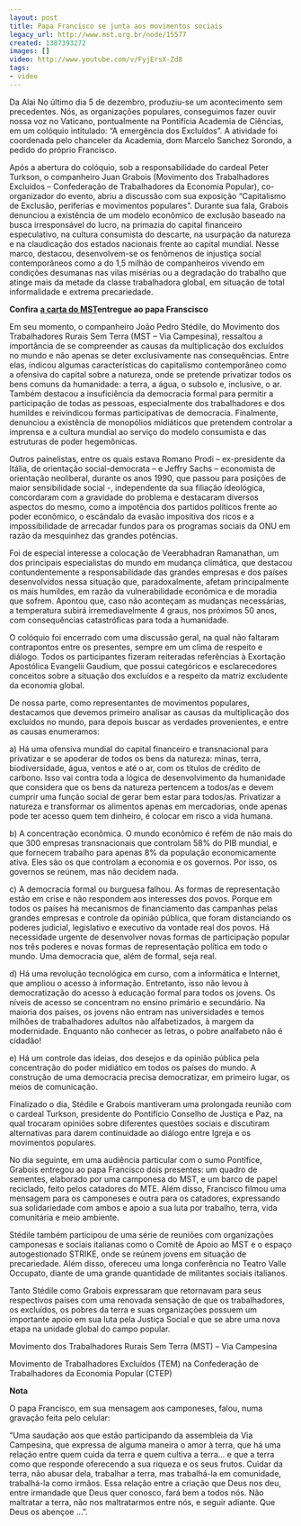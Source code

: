 ```yaml
---
layout: post
title: Papa Francisco se junta aos movimentos sociais
legacy_url: http://www.mst.org.br/node/15577
created: 1387393272
images: []
video: http://www.youtube.com/v/FyjErsX-Zd8
tags:
- video
---
```



Da Alai
No último dia 5 de dezembro, produziu-se um acontecimento sem precedentes. Nós, as organizações populares, conseguimos fazer ouvir nossa voz no Vaticano, pontualmente na Pontifícia Academia de Ciências, em um colóquio intitulado: “A emergência dos Excluídos”. A atividade foi coordenada pelo chanceler da Academia, dom Marcelo Sanchez Sorondo, a pedido do próprio Francisco.


Após a abertura do colóquio, sob a responsabilidade do cardeal Peter Turkson, o companheiro Juan Grabois (Movimento dos Trabalhadores Excluídos – Confederação de Trabalhadores da Economia Popular), co-organizador do evento, abriu a discussão com sua exposição “Capitalismo de Exclusão, periferias e movimentos populares”. Durante sua fala, Grabois denunciou a existência de um modelo econômico de exclusão baseado na busca irresponsável do lucro, na primazia do capital financeiro especulativo, na cultura consumista do descarte, na usurpação da natureza e na claudicação dos estados nacionais frente ao capital mundial.
Nesse marco, destacou, desenvolvem-se os fenômenos de injustiça social contemporâneos como a do 1,5 milhão de companheiros vivendo em condições desumanas nas vilas misérias ou a degradação do trabalho que atinge mais da metade da classe trabalhadora global, em situação de total informalidade e extrema precariedade.


**Confira**
[**a carta do MST**](http://www.mst.org.br/node/15578)**entregue ao papa Franscisco**


Em seu momento, o companheiro João Pedro Stédile, do Movimento dos Trabalhadores Rurais Sem Terra (MST – Via Campesina), ressaltou a importância de se compreender as causas da multiplicação dos excluídos no mundo e não apenas se deter exclusivamente nas consequências. Entre elas, indicou algumas características do capitalismo contemporâneo como a ofensiva do capital sobre a natureza, onde se pretende privatizar todos os bens comuns da humanidade: a terra, a água, o subsolo e, inclusive, o ar. Também destacou a insuficiência da democracia formal para permitir a participação de todas as pessoas, especialmente dos trabalhadores e dos humildes e reivindicou formas participativas de democracia. Finalmente, denunciou a existência de monopólios midiáticos que pretendem controlar a imprensa e a cultura mundial ao serviço do modelo consumista e das estruturas de poder hegemônicas.


Outros painelistas, entre os quais estava Romano Prodi – ex-presidente da Itália, de orientação social-democrata – e Jeffry Sachs – economista de orientação neoliberal, durante os anos 1990, que passou para posições de maior sensibilidade social -, independente da sua filiação ideológica, concordaram com a gravidade do problema e destacaram diversos aspectos do mesmo, como a impotência dos partidos políticos frente ao poder econômico, o escândalo da evasão impositiva dos ricos e a impossibilidade de arrecadar fundos para os programas sociais da ONU em razão da mesquinhez das grandes potências.


Foi de especial interesse a colocação de Veerabhadran Ramanathan, um dos principais especialistas do mundo em mudança climática, que destacou contundentemente a responsabilidade das grandes empresas e dos países desenvolvidos nessa situação que, paradoxalmente, afetam principalmente os mais humildes, em razão da vulnerabilidade econômica e de moradia que sofrem. Apontou que, caso não aconteçam as mudanças necessárias, a temperatura subirá irremediavelmente 4 graus, nos próximos 50 anos, com consequências catastróficas para toda a humanidade.


O colóquio foi encerrado com uma discussão geral, na qual não faltaram contrapontos entre os presentes, sempre em um clima de respeito e diálogo. Todos os participantes fizeram reiteradas referências à Exortação Apostólica Evangelii Gaudium, que possui categóricos e esclarecedores conceitos sobre a situação dos excluídos e a respeito da matriz excludente da economia global.




De nossa parte, como representantes de movimentos populares, destacamos que devemos primeiro analisar as causas da multiplicação dos excluídos no mundo, para depois buscar as verdades provenientes, e entre as causas enumeramos:


a) Há uma ofensiva mundial do capital financeiro e transnacional para privatizar e se apoderar de todos os bens da natureza: minas, terra, biodiversidade, água, ventos e até o ar, com os títulos de crédito de carbono. Isso vai contra toda a lógica de desenvolvimento da humanidade que considera que os bens da natureza pertencem a todos/as e devem cumprir uma função social de gerar bem estar para todos/as. Privatizar a natureza e transformar os alimentos apenas em mercadorias, onde apenas pode ter acesso quem tem dinheiro, é colocar em risco a vida humana.


b) A concentração econômica. O mundo econômico é refém de não mais do que 300 empresas transnacionais que controlam 58% do PIB mundial, e que fornecem trabalho para apenas 8% da população economicamente ativa. Eles são os que controlam a economia e os governos. Por isso, os governos se reúnem, mas não decidem nada.


c) A democracia formal ou burguesa falhou. As formas de representação estão em crise e não respondem aos interesses dos povos. Porque em todos os países há mecanismos de financiamento das campanhas pelas grandes empresas e controle da opinião pública, que foram distanciando os poderes judicial, legislativo e executivo da vontade real dos povos. Há necessidade urgente de desenvolver novas formas de participação popular nos três poderes e novas formas de representação política em todo o mundo. Uma democracia que, além de formal, seja real.


d) Há uma revolução tecnológica em curso, com a informática e Internet, que ampliou o acesso à informação. Entretanto, isso não levou à democratização do acesso à educação formal para todos os jovens. Os níveis de acesso se concentram no ensino primário e secundário. Na maioria dos países, os jovens não entram nas universidades e temos milhões de trabalhadores adultos não alfabetizados, à margem da modernidade. Enquanto não conhecer as letras, o pobre analfabeto não é cidadão!


e) Há um controle das ideias, dos desejos e da opinião pública pela concentração do poder midiático em todos os países do mundo. A construção de uma democracia precisa democratizar, em primeiro lugar, os meios de comunicação.


Finalizado o dia, Stédile e Grabois mantiveram uma prolongada reunião com o cardeal Turkson, presidente do Pontifício Conselho de Justiça e Paz, na qual trocaram opiniões sobre diferentes questões sociais e discutiram alternativas para darem continuidade ao diálogo entre Igreja e os movimentos populares.


No dia seguinte, em uma audiência particular com o sumo Pontífice, Grabois entregou ao papa Francisco dois presentes: um quadro de sementes, elaborado por uma camponesa do MST, e um barco de papel reciclado, feito pelos catadores do MTE. Além disso, Francisco filmou uma mensagem para os camponeses e outra para os catadores, expressando sua solidariedade com ambos e apoio a sua luta por trabalho, terra, vida comunitária e meio ambiente.


Stédile também participou de uma série de reuniões com organizações camponesas e sociais italianas como o Comitê de Apoio ao MST e o espaço autogestionado STRIKE, onde se reúnem jovens em situação de precariedade. Além disso, ofereceu uma longa conferência no Teatro Valle Occupato, diante de uma grande quantidade de militantes sociais italianos.


Tanto Stédile como Grabois expressaram que retornavam para seus respectivos países com uma renovada sensação de que os trabalhadores, os excluídos, os pobres da terra e suas organizações possuem um importante apoio em sua luta pela Justiça Social e que se abre uma nova etapa na unidade global do campo popular.


Movimento dos Trabalhadores Rurais Sem Terra (MST) – Via Campesina

Movimento de Trabalhadores Excluídos (TEM) na Confederação de Trabalhadores da Economia Popular (CTEP)


**Nota**


O papa Francisco, em sua mensagem aos camponeses, falou, numa gravação feita pelo celular:


“Uma saudação aos que estão participando da assembleia da Via Campesina, que expressa de alguma maneira o amor à terra, que há uma relação entre quem cuida da terra e quem cultiva a terra... e que a terra como que responde oferecendo a sua riqueza e os seus frutos. Cuidar da terra, não abusar dela, trabalhar a terra, mas trabalhá-la em comunidade, trabalhá-la como irmãos. Essa relação entre a criação que Deus nos deu, entre irmandade que Deus quer conosco, fará bem a todos nós. Não maltratar a terra, não nos maltratarmos entre nós, e seguir adiante. Que Deus os abençoe ...”.
 
 
